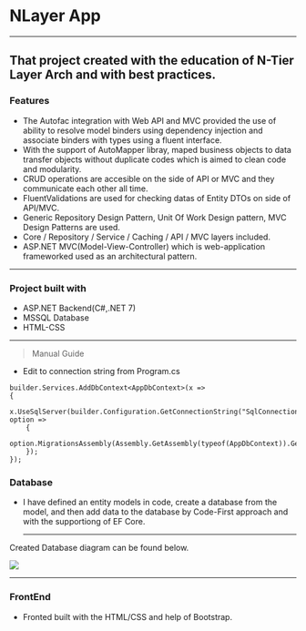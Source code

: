# NLayer App
----
That project created with the education of N-Tier Layer Arch and with best practices.
------
### Features 
- The Autofac integration with Web API and MVC provided the use of ability to resolve model binders using dependency injection and associate binders with types using a fluent interface.
- With the support of AutoMapper libray, maped business objects to data transfer objects without duplicate codes which is aimed to clean code and modularity.
- CRUD operations are accesible on the side of API or MVC and they communicate each other all time.
- FluentValidations are used for checking datas of Entity DTOs on side of API/MVC.
- Generic Repository Design Pattern, Unit Of Work Design pattern, MVC Design Patterns are used.
- Core / Repository / Service / Caching / API / MVC layers included.
- ASP.NET MVC(Model-View-Controller) which is web-application frameworked used as an architectural pattern.
----
### Project built with
- ASP.NET Backend(C#,.NET 7)
- MSSQL Database
- HTML-CSS
----
> Manual Guide

- Edit to connection string from Program.cs
```
builder.Services.AddDbContext<AppDbContext>(x =>
{
    x.UseSqlServer(builder.Configuration.GetConnectionString("SqlConnection"), option =>
    {
        option.MigrationsAssembly(Assembly.GetAssembly(typeof(AppDbContext)).GetName().Name);
    });
});
```
### Database 
- I have defined an entity models in code, create a database from the model, and then add data to the database by Code-First approach and with the supportiong of EF Core.

  ---

Created Database diagram can be found below.

![](https://i.imgur.com/6MsI5wy.png)

---

### FrontEnd
- Fronted built with the HTML/CSS and help of Bootstrap.

